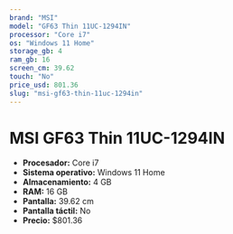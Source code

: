 ```yaml
---
brand: "MSI"
model: "GF63 Thin 11UC-1294IN"
processor: "Core i7"
os: "Windows 11 Home"
storage_gb: 4
ram_gb: 16
screen_cm: 39.62
touch: "No"
price_usd: 801.36
slug: "msi-gf63-thin-11uc-1294in"
---
```


# MSI GF63 Thin 11UC-1294IN

- **Procesador:** Core i7
- **Sistema operativo:** Windows 11 Home
- **Almacenamiento:** 4 GB
- **RAM:** 16 GB
- **Pantalla:** 39.62 cm
- **Pantalla táctil:** No
- **Precio:** $801.36
